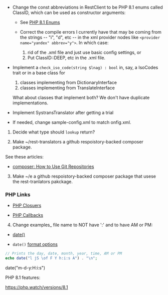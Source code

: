 - Change the const abbreviations in RestClient to be PHP 8.1 enums called ClassID, which can be used as constructor arguments:

  - See [PHP 8.1 Enums](https://stitcher.io/blog/php-enums)

  - Correct the compile errors I currently have that may be coming from the strings -- "i", "d", etc -- in the xml provider nodes like `<provider name="yandex" abbrev="y">`. In which case:

    1. rid of the .xml file and just use basic config settings, or
    2. Put ClassID::DEEP, etc in the .xml file.

- Implement a `check_iso_code(string $lnag) : bool` in, say, a IsoCodes trait or in a base class for 

  1. classes implementing from DictionaryInterface
  2.  classes implementing from TranslateInterface

  What about classes that implement both? We don't have duplicate implementations.

- Implement SystransTranslator after getting a trial 

- If needed, change sample-config.xml to match onfig.xml.

1. Decide what type should `lookup` return? 

2. Make ~/rest-translators a github respoistory-backed composer package.

See these articles:

- [composer: How to Use Git Repositories](https://www.daggerhartlab.com/composer-how-to-use-git-repositories/)

3. Make ~/e a github respoistory-backed composer package that usese the rest-tranlators pakckage.

### PHP Links

- [PHP Closuers](https://www.php.net/manual/en/functions.anonymous.php)

- [PHP Callbacks](https://www.php.net/manual/en/language.types.callable.php)


4.  Change examples_ file name to NOT have ':' and to have AM or PM:

- [date()](https://www.php.net/manual/en/function.date.php)

- `date()` [format options](https://www.w3schools.com/php/func_date_date.asp)

```php
// Prints the day, date, month, year, time, AM or PM
echo date("l jS \of F Y h:i:s A") . "\n";
```
date("m-d-y:H:i:s")

PHP 8.1 features:

https://php.watch/versions/8.1
